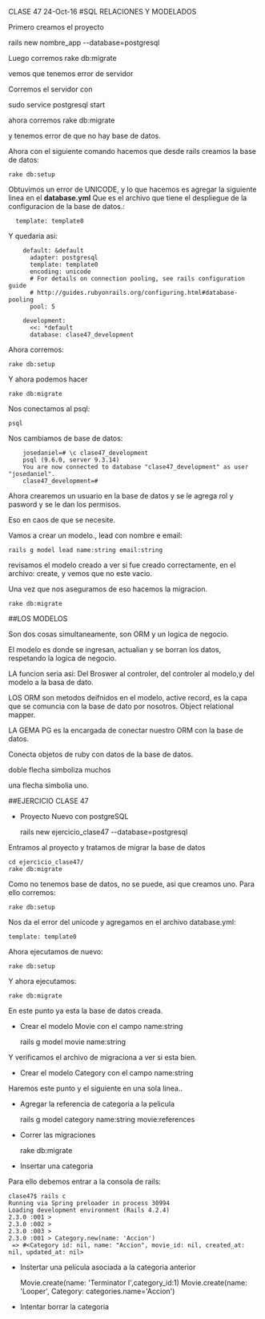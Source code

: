 CLASE 47
24-Oct-16
#SQL RELACIONES Y MODELADOS

Primero creamos el proyecto

rails new nombre_app --database=postgresql

Luego corremos rake db:migrate

vemos que tenemos error de servidor

Corremos el servidor con

sudo service postgresql start

ahora corremos rake db:migrate

y tenemos error de que no hay base de datos.

Ahora con el siguiente comando hacemos que desde rails creamos la base de datos:

	rake db:setup

Obtuvimos un error de UNICODE, y lo que hacemos es agregar la siguiente linea en el **database.yml** Que es el archivo que tiene el despliegue de la configuracion de la base de datos.:

	  template: template0

Y quedaria asi:

		default: &default
		  adapter: postgresql
		  template: template0
		  encoding: unicode
		  # For details on connection pooling, see rails configuration guide
		  # http://guides.rubyonrails.org/configuring.html#database-pooling
		  pool: 5

		development:
		  <<: *default
		  database: clase47_development

Ahora corremos:

	rake db:setup

Y ahora podemos hacer

	rake db:migrate

Nos conectamos al psql:

	psql

Nos cambiamos de base de datos:

		josedaniel=# \c clase47_development
		psql (9.6.0, server 9.3.14)
		You are now connected to database "clase47_development" as user "josedaniel".
		clase47_development=# 

Ahora crearemos un usuario en la base de datos y se le agrega rol y pasword y se le dan los permisos.

Eso en caos de que se necesite.

Vamos a crear un modelo., lead con nombre e email:

	rails g model lead name:string email:string

revisamos el modelo creado a ver si fue creado correctamente, en el archivo: create, y vemos que no este vacio.

Una vez que nos aseguramos de eso hacemos la migracion.

	rake db:migrate

##LOS MODELOS

Son dos cosas simultaneamente, son ORM y un logica de negocio.

El modelo es donde se ingresan, actualian y se borran los datos, respetando la logica de negocio.

LA funcion seria asi: Del Broswer al controler, del controler al modelo,y  del modelo a la basa de dato.

LOS ORM son metodos deifnidos en el modelo, active record, es la capa que se comuncia con la base de dato por nosotros. Object relational mapper.

LA GEMA PG es la encargada de conectar nuestro ORM con la base de datos.

Conecta objetos de ruby con datos de la base de datos.

doble flecha simboliza muchos

una flecha simbolia uno.



##EJERCICIO CLASE 47
- Proyecto Nuevo con postgreSQL

	rails new ejercicio_clase47 --database=postgresql

Entramos al proyecto y tratamos de migrar la base de datos

	cd ejercicio_clase47/
	rake db:migrate

Como no tenemos base de datos, no se puede, asi que creamos uno. Para ello corremos:

	rake db:setup

Nos da el error del unicode y agregamos en el archivo database.yml:

	template: template0

Ahora ejecutamos de nuevo:

	rake db:setup

Y ahora ejecutamos:

	rake db:migrate

En este punto ya esta la base de datos creada.


- Crear el modelo Movie con el campo name:string

	rails g model movie name:string

Y verificamos el archivo de migraciona a ver si esta bien.

- Crear el modelo Category con el campo name:string

Haremos este punto y el siguiente en una sola linea..

- Agregar la referencia de categoria a la pelicula

	rails g model category name:string movie:references

- Correr las migraciones

	rake db:migrate

- Insertar una categoria

Para ello debemos entrar a la consola de rails:

	clase47$ rails c
	Running via Spring preloader in process 30994
	Loading development environment (Rails 4.2.4)
	2.3.0 :001 > 
	2.3.0 :002 >   
	2.3.0 :003 >   
	2.3.0 :001 > Category.new(name: 'Accion')
	 => #<Category id: nil, name: "Accion", movie_id: nil, created_at: nil, updated_at: nil> 


- Instertar una película asociada a la categoria anterior

	Movie.create(name: 'Terminator I',category_id:1)
	Movie.create(name: 'Looper', Category: categories.name='Accion')

- Intentar borrar la categoria